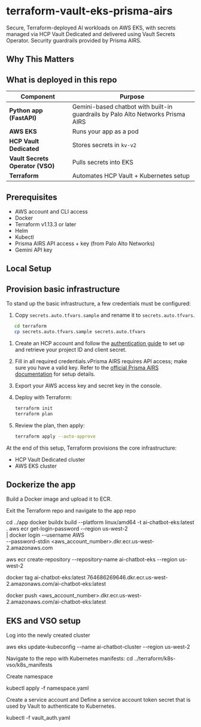 # terraform-vault-eks-prisma-airs
Secure, Terraform-deployed AI workloads on AWS EKS, with secrets managed via HCP Vault Dedicated and delivered using Vault Secrets Operator. Security guardrails provided by Prisma AIRS.

## Why This Matters

## What is deployed in this repo

| Component                        | Purpose                            |
| -------------------------------- | ---------------------------------- |
| **Python app (FastAPI)**           | Gemini-based chatbot with built-in guardrails by Palo Alto Networks Prisma AIRS            |
| **AWS EKS**         | Runs your app as a pod             |
| **HCP Vault Dedicated**          | Stores secrets in `kv-v2`          |
| **Vault Secrets Operator (VSO)** | Pulls secrets into EKS      |
| **Terraform**                    | Automates HCP Vault + Kubernetes setup |

## Prerequisites

- AWS account and CLI access
- Docker
- Terraform v1.13.3 or later
- Helm
- Kubectl
- Prisma AIRS API access + key (from Palo Alto Networks)
- Gemini API key

## Local Setup

## Provision basic infrastructure

To stand up the basic infrastructure, a few credentials must be configured:  

1. Copy `secrets.auto.tfvars.sample` and rename it to `secrets.auto.tfvars`.
 ```bash
    cd terraform
    cp secrets.auto.tfvars.sample secrets.auto.tfvars
   ```

1. Create an HCP account and follow the [authentication guide](https://registry.terraform.io/providers/hashicorp/hcp/latest/docs/guides/auth) to set up and retrieve your project ID and client secret.  

13. Fill in all required credentials.vPrisma AIRS requires API access; make sure you have a valid key. Refer to the [official Prisma AIRS documentation](https://docs.paloaltonetworks.com/ai-runtime-security/activation-and-onboarding/activate-your-ai-runtime-security-license/create-an-ai-instance-deployment-profile-in-csp) for setup details.  

1. Export your AWS access key and secret key in the console.  
1. Deploy with Terraform:  
   ```bash
   terraform init
   terraform plan
   ```
1. Review the plan, then apply:
    ```bash
   terraform apply --auto-approve
   ```
At the end of this setup, Terraform provisions the core infrastructure:
- HCP Vault Dedicated cluster
- AWS EKS cluster

## Dockerize the app

Build a Docker image and upload it to ECR.

Exit the Terraform repo and navigate to the app repo

cd ../app
docker buildx build --platform linux/amd64 -t ai-chatbot-eks:latest .
aws ecr get-login-password --region us-west-2 \
  | docker login --username AWS \
  --password-stdin <aws_account_number>.dkr.ecr.us-west-2.amazonaws.com

aws ecr create-repository --repository-name ai-chatbot-eks --region us-west-2

docker tag ai-chatbot-eks:latest 764686269646.dkr.ecr.us-west-2.amazonaws.com/ai-chatbot-eks:latest

docker push <aws_account_number>.dkr.ecr.us-west-2.amazonaws.com/ai-chatbot-eks:latest

## EKS and VSO setup

Log into the newly created cluster

aws eks update-kubeconfig --name ai-chatbot-cluster --region us-west-2

Navigate to the repo with Kubernetes manifests:
 cd ../terraform/k8s-vso/k8s_manifests

Create namespace

kubectl apply -f namespace.yaml

Create a service account and Define a service account token secret that is used by Vault to authenticate to Kubernetes.

kubectl -f vault_auth.yaml
